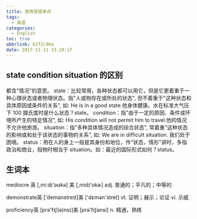 ```yaml
---
title: 常用易错单词
tags:
  - 英语
categories: 
  - English
toc: true
abbrlink: 62f2c90a
date: 2017-11-11 23:29:17
---
```


## state condition situation 的区别

都含"情况"的意思。
state：比较常用，各种状态都可以用它，但是它更着重于一种心理状态或者物理状态。指"人或物存在或所处的状态", 但不着重于"这种状态和具体原因或条件的关系", 如: He is in a good state.他身体健康。水在标准大气压下 100 摄氏度时是什么状态？state。
condition：指"由于一定的原因、条件或环境所产生的特定情况", 如: His condition will not permit him to travel.他的情况不允许他旅游。
situation：指"多种具体情况造成的综合状态", 常着重"这种状态的影响或和处于该状态的事物的关系", 如: We are in difficult situation. 我们处于困境。 
status：用在人的身上一般是其身份和地位，作“状态，情形”讲时，多指政治和商业，指物时相当于 situation。如：最近的国际形式如何？status。

## 生词本

mediocre 英 \[,miːdɪ'əʊkə\]  美 \[,midɪ'okɚ\]
adj. 普通的；平凡的；中等的

demonstrate英 \['demənstreɪt\]美 \['dɛmən'stret\]
vt. 证明；展示；论证
vi. 示威

proficiency英 \[prə'fɪʃ(ə)nsɪ\]美 \[prə'fɪʃənsi\]
n. 精通，熟练
